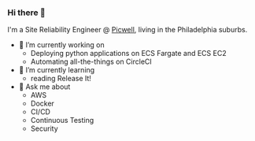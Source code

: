 ### Hi there 👋

I'm a Site Reliability Engineer @ [Picwell](https://picwell.com), living in the Philadelphia suburbs.

- 🔭 I’m currently working on
  - Deploying python applications on ECS Fargate and ECS EC2
  - Automating all-the-things on CircleCI
- 🌱 I’m currently learning
  - reading Release It!
- 💬 Ask me about
  - AWS
  - Docker
  - CI/CD
  - Continuous Testing
  - Security

<!--
**ssplatt/ssplatt** is a ✨ _special_ ✨ repository because its `README.md` (this file) appears on your GitHub profile.

Here are some ideas to get you started:

- 🔭 I’m currently working on ...
- 🌱 I’m currently learning ...
- 👯 I’m looking to collaborate on ...
- 🤔 I’m looking for help with ...
- 💬 Ask me about ...
- 📫 How to reach me: ...
- 😄 Pronouns: ...
- ⚡ Fun fact: ...
-->
